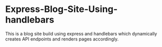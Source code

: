 # Express-Blog-Site-Using-handlebars
This is a blog site build using express and handlebars which dynamically creates API endpoints and renders pages accordingly. 
